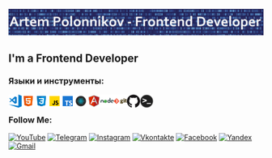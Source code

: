 [![Header](https://github.com/gamerthepro/gamerthepro/blob/main/Image/img.jpg)](https://www.youtube.com/channel/UCViuD468TFUrsmsyoVphOLQ)

## I'm a Frontend Developer

### Языки и инструменты:

<img align="left" alt="Visual Studio Code" width="26px" src="https://raw.githubusercontent.com/github/explore/80688e429a7d4ef2fca1e82350fe8e3517d3494d/topics/visual-studio-code/visual-studio-code.png" />
<img align="left" alt="HTML5" width="26px" src="./Image/html.svg" />
<img align="left" alt="CSS3" width="26px" src="./Image/css.svg" />
<img align="left" alt="JavaScript" width="26px" src="./Image/jsb.svg" />
<img align="left" alt="TypeScript" width="26px" src="./Image/tsb.svg" />
<img align="left" alt="React" width="26px" src="./Image/react.svg" />
<img align="left" alt="Angular" width="26px" src="./Image/angular.svg" />
<img align="left" alt="Node.js" width="26px" src="./Image/nodejs.svg" />
<img align="left" alt="Git" width="26px" src="https://raw.githubusercontent.com/github/explore/80688e429a7d4ef2fca1e82350fe8e3517d3494d/topics/git/git.png" />
<img align="left" alt="GitHub" width="26px" src="https://raw.githubusercontent.com/github/explore/78df643247d429f6cc873026c0622819ad797942/topics/github/github.png" />
<img align="left" alt="Terminal" width="26px" src="https://raw.githubusercontent.com/github/explore/80688e429a7d4ef2fca1e82350fe8e3517d3494d/topics/terminal/terminal.png" />

<br/>

### Follow Me:
[![YouTube](https://img.shields.io/badge/-YouTube-090909?style=for-the-badge&logo=YouTube&logoColor=FF0000)](https://www.youtube.com/channel/UCViuD468TFUrsmsyoVphOLQ)
[![Telegram](https://img.shields.io/badge/-Telegram-090909?style=for-the-badge&logo=telegram&logoColor=27A0D9)](https://web.telegram.org/#/im)
[![Instagram](https://img.shields.io/badge/-Instagram-090909?style=for-the-badge&logo=instagram&logoColor=B4068E)](https://www.instagram.com/?hl=ru)
[![Vkontakte](https://img.shields.io/badge/-Vkontakte-090909?style=for-the-badge&logo=Vk&logoColor=4F7DB3)](https://vk.com/id59669549)
[![Facebook](https://img.shields.io/badge/-Facebook-090909?style=for-the-badge&logo=Facebook&logoColor=1195F5)](https://www.facebook.com/tema.rembo/)
[![Yandex](https://img.shields.io/badge/-@Yandex.ru-090909?style=for-the-badge&logo=Yandex&logoColor=ffdd33)](https://mail.yandex.ru/?uid=896586890#inbox)
[![Gmail](https://img.shields.io/badge/-@Gmail.com-090909?style=for-the-badge&logo=Gmail&logoColor=fe4611)](https://mail.google.com/mail/u/0/#inbox)